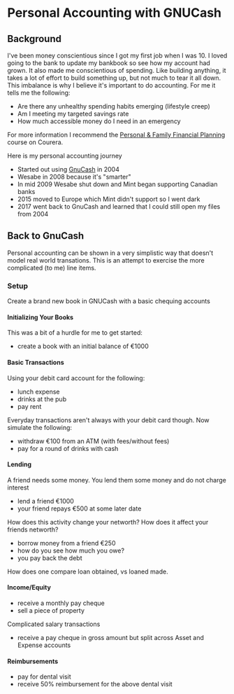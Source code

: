 # Personal Accounting with GNUCash

## Background

I've been money conscientious since I got my first job when I was 10. I loved
going to the bank to update my bankbook so see how my account had grown. It
also made me conscientious of spending. Like building anything, it takes a lot
of effort to build something up, but not much to tear it all down. This imbalance is why I believe it's important to do accounting. For me it tells me
the following:

* Are there any unhealthy spending habits emerging (lifestyle creep)
* Am I meeting my targeted savings rate
* How much accessible money do I need in an emergency

For more information I recommend the [Personal & Family Financial Planning](https://www.coursera.org/learn/family-planning) course on Courera.

Here is my personal accounting journey

* Started out using [GnuCash](http://gnucash.org/) in 2004
* Wesabe in 2008 because it's "smarter"
* In mid 2009 Wesabe shut down and Mint began supporting Canadian banks
* 2015 moved to Europe which Mint didn't support so I went dark
* 2017 went back to GnuCash and learned that I could still open my files from 2004

## Back to GnuCash

Personal accounting can be shown in a very simplistic way that doesn't model real world transations. This is an attempt to exercise the more complicated (to me) line items.

### Setup

Create a brand new book in GNUCash with a basic chequing accounts

#### Initializing Your Books

This was a bit of a hurdle for me to get started:

- create a book with an initial balance of €1000

#### Basic Transactions

Using your debit card account for the following:

- lunch expense
- drinks at the pub
- pay rent

Everyday transactions aren't always with your debit card though. Now simulate
the following:

- withdraw €100 from an ATM (with fees/without fees)
- pay for a round of drinks with cash

#### Lending

A friend needs some money. You lend them some money and do not charge interest

- lend a friend €1000
- your friend repays €500 at some later date

How does this activity change your networth? How does it affect your friends
networth?

- borrow money from a friend €250
- how do you see how much you owe?
- you pay back the debt

How does one compare loan obtained, vs loaned made.

#### Income/Equity

- receive a monthly pay cheque
- sell a piece of property

Complicated salary transactions

- receive a pay cheque in gross amount but split across Asset and Expense accounts

#### Reimbursements

- pay for dental visit
- receive 50% reimbursement for the above dental visit